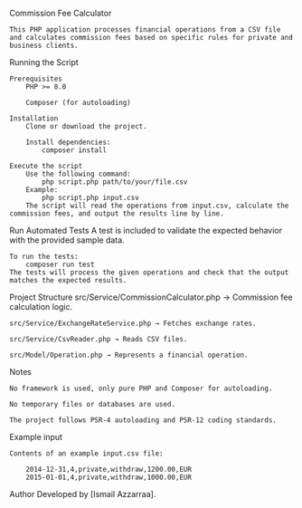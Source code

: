 Commission Fee Calculator

    This PHP application processes financial operations from a CSV file and calculates commission fees based on specific rules for private and business clients.

Running the Script

    Prerequisites
        PHP >= 8.0

        Composer (for autoloading)

    Installation
        Clone or download the project.

        Install dependencies:
            composer install

    Execute the script
        Use the following command:
            php script.php path/to/your/file.csv
        Example:
            php script.php input.csv
        The script will read the operations from input.csv, calculate the commission fees, and output the results line by line.

Run Automated Tests
    A test is included to validate the expected behavior with the provided sample data.

    To run the tests:
        composer run test
    The tests will process the given operations and check that the output matches the expected results.

Project Structure
    src/Service/CommissionCalculator.php → Commission fee calculation logic.

    src/Service/ExchangeRateService.php → Fetches exchange rates.

    src/Service/CsvReader.php → Reads CSV files.

    src/Model/Operation.php → Represents a financial operation.


Notes

    No framework is used, only pure PHP and Composer for autoloading.

    No temporary files or databases are used.

    The project follows PSR-4 autoloading and PSR-12 coding standards.

Example input

    Contents of an example input.csv file:

        2014-12-31,4,private,withdraw,1200.00,EUR
        2015-01-01,4,private,withdraw,1000.00,EUR


Author
Developed by [Ismail Azzarraa].